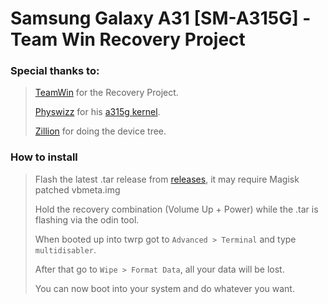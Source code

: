 # Samsung Galaxy A31 [SM-A315G] - Team Win Recovery Project
### Special thanks to:
> [TeamWin](https://github.com/TeamWin) for the Recovery Project.
> 
> [Physwizz](https://github.com/physwizz) for his [a315g kernel](https://github.com/physwizz/a315g).
>
> [Zillion](https://github.com/DevZillion) for doing the device tree.

### How to install
> Flash the latest .tar release from [releases](https://github.com/Galaxy-MT6768/android_device_samsung_a31nsxx/releases), it may require Magisk patched vbmeta.img
> 
> Hold the recovery combination (Volume Up + Power) while the .tar is flashing via the odin tool.
> 
> When booted up into twrp got to ``Advanced > Terminal`` and type ``multidisabler``.
> 
> After that go to ``Wipe > Format Data``, all your data will be lost.
> 
> You can now boot into your system and do whatever you want.
